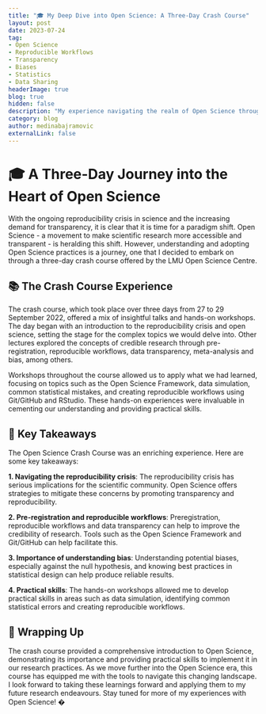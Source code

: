 ```yaml
---
title: "🎓 My Deep Dive into Open Science: A Three-Day Crash Course"
layout: post
date: 2023-07-24
tag:
- Open Science
- Reproducible Workflows
- Transparency
- Biases
- Statistics
- Data Sharing
headerImage: true
blog: true
hidden: false
description: "My experience navigating the realm of Open Science through a comprehensive crash course"
category: blog
author: medinabajramovic
externalLink: false
---
```


# 🎓 A Three-Day Journey into the Heart of Open Science 

With the ongoing reproducibility crisis in science and the increasing demand for transparency, it is clear that it is time for a paradigm shift. Open Science - a movement to make scientific research more accessible and transparent - is heralding this shift. However, understanding and adopting Open Science practices is a journey, one that I decided to embark on through a three-day crash course offered by the LMU Open Science Centre.
## 📚 The Crash Course Experience

The crash course, which took place over three days from 27 to 29 September 2022, offered a mix of insightful talks and hands-on workshops. The day began with an introduction to the reproducibility crisis and open science, setting the stage for the complex topics we would delve into. Other lectures explored the concepts of credible research through pre-registration, reproducible workflows, data transparency, meta-analysis and bias, among others. 

Workshops throughout the course allowed us to apply what we had learned, focusing on topics such as the Open Science Framework, data simulation, common statistical mistakes, and creating reproducible workflows using Git/GitHub and RStudio. These hands-on experiences were invaluable in cementing our understanding and providing practical skills.

## 🔎 Key Takeaways

The Open Science Crash Course was an enriching experience. Here are some key takeaways:

**1. Navigating the reproducibility crisis**: The reproducibility crisis has serious implications for the scientific community. Open Science offers strategies to mitigate these concerns by promoting transparency and reproducibility.

**2. Pre-registration and reproducible workflows**: Preregistration, reproducible workflows and data transparency can help to improve the credibility of research. Tools such as the Open Science Framework and Git/GitHub can help facilitate this.

**3. Importance of understanding bias**: Understanding potential biases, especially against the null hypothesis, and knowing best practices in statistical design can help produce reliable results.

**4. Practical skills**: The hands-on workshops allowed me to develop practical skills in areas such as data simulation, identifying common statistical errors and creating reproducible workflows.

## 🎈 Wrapping Up

The crash course provided a comprehensive introduction to Open Science, demonstrating its importance and providing practical skills to implement it in our research practices. As we move further into the Open Science era, this course has equipped me with the tools to navigate this changing landscape. I look forward to taking these learnings forward and applying them to my future research endeavours. Stay tuned for more of my experiences with Open Science! �